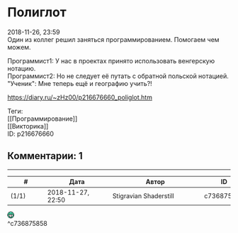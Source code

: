 Полиглот
========

  
2018-11-26, 23:59  
 Один из коллег решил заняться программированием. Помогаем чем можем.   
   
 Программист1: У нас в проектах принято использовать венгерскую нотацию.   
 Программист2: Но не следует её путать с обратной польской нотацией.   
 "Ученик": Мне теперь ещё и географию учить?!   
  
<https://diary.ru/~zHz00/p216676660_poliglot.htm>  
  
Теги:  
[[Программирование]]  
[[Викторика]]  
ID: p216676660  


Комментарии: 1
--------------

  


---



|         #         |              Дата              |                     Автор                     |           ID           |
| --- | --- | --- | --- |
| (1/1) | 2018-11-27, 22:50 | Stigravian Shaderstill | c736875858 |

  
 ![:-D](pics/1133.gif)   
 ^c736875858